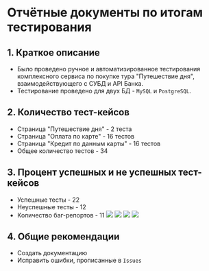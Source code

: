 # Отчётные документы по итогам тестирования

## 1. Краткое описание
* Было проведено ручное и автоматизированное тестирования комплексного сервиса по покупке тура "Путешествие дня", взаимодействующего с СУБД и API Банка.
* Тестирование проведено для двух БД - `MySQL` и `PostgreSQL`.

## 2. Количество тест-кейсов
* Страница "Путешествие дня" - 2 теста
* Страница "Оплата по карте" - 16 тестов
* Страница "Кредит по данным карты" - 16 тестов
* Общее количество тестов - 34

## 3. Процент успешных и не успешных тест-кейсов
* Успешные тесты - 22
* Неуспешные тесты - 12
* Количество баг-репортов - 11
![](../../../../Downloads/2023-01-18_20-26-04.png)
![](../../../../Downloads/2023-01-18_20-28-08.png)
![](../../../../Downloads/2023-01-18_20-27-45.png)
![](../../../../Downloads/2023-01-18_20-26-50.png)

## 4. Общие рекомендации
* Создать документацию
* Исправить ошибки, прописанные в `Issues`
